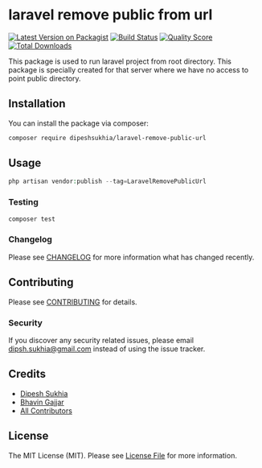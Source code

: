 # laravel remove public from url

[![Latest Version on Packagist](https://img.shields.io/packagist/v/dipeshsukhia/laravel-remove-public-url.svg?style=flat-square)](https://packagist.org/packages/dipeshsukhia/laravel-remove-public-url)
[![Build Status](https://img.shields.io/travis/dipeshsukhia/laravel-remove-public-url/master.svg?style=flat-square)](https://travis-ci.org/dipeshsukhia/laravel-remove-public-url)
[![Quality Score](https://img.shields.io/scrutinizer/g/dipeshsukhia/laravel-remove-public-url.svg?style=flat-square)](https://scrutinizer-ci.com/g/dipeshsukhia/laravel-remove-public-url)
[![Total Downloads](https://img.shields.io/packagist/dt/dipeshsukhia/laravel-remove-public-url.svg?style=flat-square)](https://packagist.org/packages/dipeshsukhia/laravel-remove-public-url)

This package is used to run laravel project from root directory. This package is specially created for that server where we have no access to point public directory.
## Installation

You can install the package via composer:

```bash
composer require dipeshsukhia/laravel-remove-public-url
```

## Usage

``` php
php artisan vendor:publish --tag=LaravelRemovePublicUrl
```

### Testing

``` bash
composer test
```

### Changelog

Please see [CHANGELOG](CHANGELOG.md) for more information what has changed recently.

## Contributing

Please see [CONTRIBUTING](CONTRIBUTING.md) for details.

### Security

If you discover any security related issues, please email dipsh.sukhia@gmail.com instead of using the issue tracker.

## Credits

- [Dipesh Sukhia](https://github.com/dipeshsukhia)
- [Bhavin Gajjar](https://github.com/bhavingajjar)
- [All Contributors](../../contributors)

## License

The MIT License (MIT). Please see [License File](LICENSE.md) for more information.
